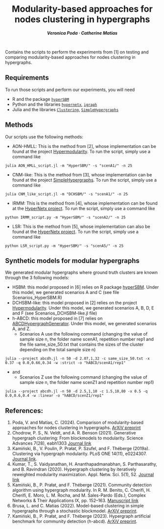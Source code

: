 <h1 align="center">Modularity-based approaches for nodes clustering in hypergraphs</h1>
<p align="center"> <span style="font-size: 14px;"><em><strong>Veronica Poda &middot; Catherine Matias</strong></em></span> </p>
<br>


Contains the scripts to perform the experiments from [1] on testing and comparing modularity-based approaches for nodes clustering in hypergraphs.

## Requirements 
To run those scripts and perform our experiments, you will need 
 * R and the package [`hyperSBM`](https://github.com/LB1304/HyperSBM)
 * Python and the libraries  [`hypernetx`](https://pnnl.github.io/HyperNetX/index.html), [`igraph`](https://igraph.org/python/tutorial/0.9.8/install.html)
 * Julia and the libraries [`Clustering`](https://juliastats.org/Clustering.jl/stable/), [`SimpleHypergraphs`](https://github.com/pszufe/SimpleHypergraphs.jl)    

## Methods
Our scripts use the following methods: 
 * AON-HMLL: This is the method from [2], whose implementation can be found at the project [Hypermodularity](https://github.com/nveldt/HyperModularity.jl). To run the script, simply use a command like
```
julia AON_HMLL_script.jl -m "HyperSBM/" -s "scenA1/" -n 25
```

 * CNM-like: This is the method from [3], whose implementation can be found at the project [SimpleHypergraphs](https://gist.github.com/pszufe). To run the script, simply use a command like
```
julia CNM_like_script.jl -m "DCHSBM/" -s "scenA1/" -n 25
```

 * IRMM: This is the method from [4], whose implementation can be found at the [HyperNetx project](https://pnnl.github.io/HyperNetX/index.html). To run the script, simply use a command like
```
python IRMM_script.py -m "HyperSBM/" -s "scenA2/" -n 25
```
 * LSR: This is the method from [5], whose implementation can also be found at the [HyperNetx project](https://pnnl.github.io/HyperNetX/index.html). To run the script, simply use a command like
```
python LSR_script.py -m "HyperSBM/" -s "scenA5/" -n 25
```

## Synthetic models for modular hypergraphs
We generated modular hypergraphs where ground truth clusters are known through the 3 following models:
  * HSBM: this model proposed in [6] relies on R package [hyperSBM](https://github.com/LB1304/HyperSBM). Under this model, we generated scenarios A and C (see file Scenarios_HyperSBM.R)  
  * DCHSBM-like: this model proposed in [2] relies on the project [Hypermodularity](https://github.com/nveldt/HyperModularity.jl). Under this model, we generated scenarios A, B, D, E and F (see Scenarios_DCHSBM-like.jl file) 
  * h-ABCD: this model proposed in [7] relies on [ABCDHypergraphGenerator](https://github.com/bkamins/ABCDHypergraphGenerator.jl). Under this model, we generated scenarios A, and Z.
      - Scenarios A use the following command (changing the value of sample size n, the folder name scenA1, repetition number rep1 and the file same_size_50.txt	that contains the sizes of the cluster depending on the total sample size n)
```
julia --project abcdh.jl -n 50 -d 2.07,1,32 -c same_size_50.txt	-x 0.37 -q 0.0,0.66,0.34 -w :strict -o "hABCD/scenA1/rep1"
```
   * and
      - Scenarios Z use the following command (changing the value of sample size n, the folder name scenZ1 and repetition number rep1)
```
julia --project abcdh.jl -n 50 -d 2.5,1,10 -c 1.5,10,80	-x 0.5 -q 0.0,0.6,0.4 -w :linear -o "hABCD/scenZ1/rep1"
```
  



## References: 
 1. Poda, V. and Matias, C. (2024). Comparison of modularity-based approaches for nodes clustering in hypergraphs. [ArXiV preprint](https://arxiv.org/abs/XXXXXX)
 2. Chodrow, P. S., N. Veldt, and A. R. Benson (2021). Generative hypergraph clustering: From blockmodels to modularity. Science Advances 7(28), eabh1303 [Journal link](https://www.science.org/doi/10.1126/sciadv.abh1303)
 3. Kamiński, B., V. Poulin, P. Prałat, P. Szufel, and F. Théberge (2019a). Clustering via hypergraph modularity. PLoS ONE 14(11), e0224307. [Journal link](https://journals.plos.org/plosone/article?id=10.1371/journal.pone.0224307).
 4. Kumar, T., S. Vaidyanathan, H. Ananthapadmanabhan, S. Parthasarathy, and B. Ravindran (2020). Hypergraph clustering by iteratively reweighted modularity maximization. Appl. Netw. Sci. 5(1), 52. [Journal link](https://appliednetsci.springeropen.com/articles/10.1007/s41109-020-00300-3)
 5. Kamiński, B., P. Prałat, and F. Théberge (2021). Community detection algorithm using hypergraph modularity. In R. M. Benito, C. Cherifi, H. Cherifi, E. Moro, L. M. Rocha, and M. Sales-Pardo (Eds.), Complex Networks & Their Applications IX, pp. 152–163. [Manuscript link](https://link.springer.com/chapter/10.1007/978-3-030-65347-7_13)
 6. Brusa, L. and C. Matias (2022). Model-based clustering in simple hypergraphs through a stochastic blockmodel. [ArXiV preprint](https://arxiv.org/abs/2210.05983).
 7. Kamiński, B., P. Prałat, and F. Théberge (2023). Hypergraph artificial benchmark for community detection (h-abcd). [ArXiV preprint](https://arxiv.org/abs/2210.15009).
  


  
  
